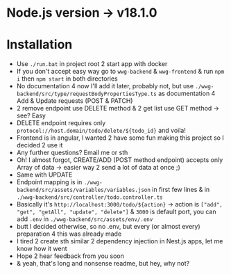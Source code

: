 # Node.js version -> v18.1.0

# Installation
 - Use `./run.bat` in project root 2 start app with docker
 - If you don't accept easy way go to `wwg-backend` & `wwg-frontend` & run `npm i` then `npm start` in both directories
 - No documentation 4 now I'll add it later, probably not, but use `./wwg-backend/src/type/requestBodyPropertiesType.ts` as documentation 4 Add & Update requests (POST & PATCH)
 - 2 remove endpoint use DELETE method & 2 get list use GET method -> see? Easy
 - DELETE endpoint requires only `protocol://host.domain/todo/delete/${todo_id}` and voila!
 - Frontend is in angular, I wanted 2 have some fun making this project so I decided 2 use it
 - Any further questions? Email me or sth
 - Oh! I almost forgot, CREATE/ADD (POST method endpoint) accepts only Array of data -> easier way 2 send a lot of data at once ;)
 - Same with UPDATE
 - Endpoint mapping is in `./wwg-backend/src/assets/variables/variables.json` in first few lines & in `./wwg-backend/src/controller/todo.controller.ts`
 - Basically it's `http://localhost:3000/todo/${action}` -> action is `["add", "get", "getAll", "update", "delete"]` & `3000` is default port, you can add `.env` in `./wwg-backend/src/assets/env/.env`
 - butt I decided otherwise, so no .env, but every (or almost every) preparation 4 this was already made
 - I tired 2 create sth similar 2 dependency injection in Nest.js apps, let me know how it went
 - Hope 2 hear feedback from you soon
 - & yeah, that's long and nonsense readme, but hey, why not?